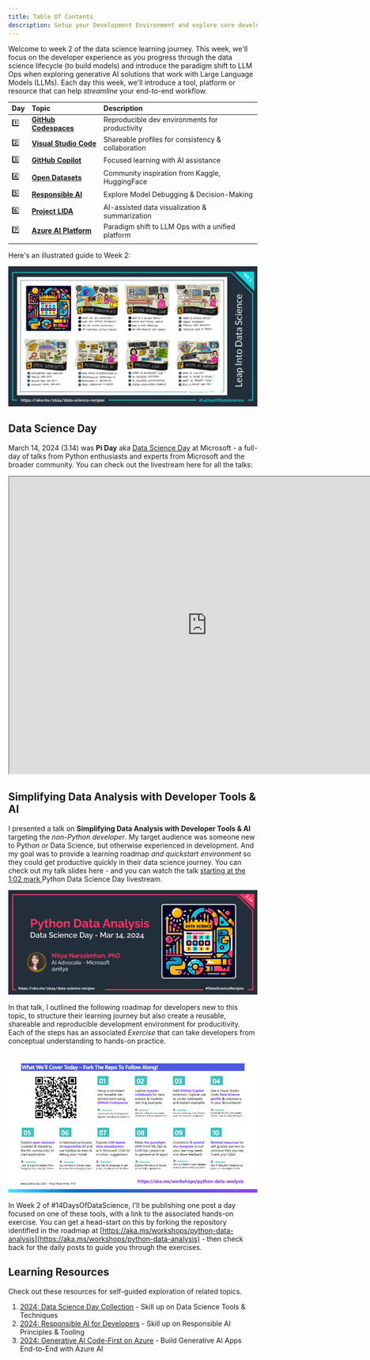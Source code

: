```yaml
---
title: Table Of Contents
description: Setup your Development Environment and explore core developer tools to streamline your end-to-end MLOps workflow
---
```


Welcome to week 2 of the data science learning journey. This week, we'll focus on the developer experience as you progress through the data science lifecycle (to build models) and introduce the paradigm shift to LLM Ops when exploring generative AI solutions that work with Large Language Models (LLMs). Each day this week, we'll introduce a tool, platform or resource that can help _streamline_ your end-to-end workflow.

| Day | Topic | Description |
|:---|:---|:---|
| 1️⃣ | [**GitHub Codespaces**](1-codespaces/) | Reproducible dev environments for productivity |
| 2️⃣ | [**Visual Studio Code**](2-vscode/) | Shareable profiles for consistency & collaboration |
| 3️⃣ | [**GitHub Copilot**](3-github-copilot/) | Focused learning with AI assistance |
| 4️⃣ | [**Open Datasets**](4-open-datasets/) | Community inspiration from Kaggle, HuggingFace |
| 5️⃣ | [**Responsible AI**](5-responsible-ai/) | Explore Model Debugging & Decision-Making |
| 6️⃣ | [**Project LIDA**](6-project-lida/) | AI-assisted data visualization & summarization|
| 7️⃣ | [**Azure AI Platform**](7-azure-ai.md/) | Paradigm shift to LLM Ops with a unified platform |
| | | |

Here's an illustrated guide to Week 2:

![Week 2 Sketchnote](./img/sketchnote-wk2.png)

## Data Science Day 

March 14, 2024 (3.14) was **Pi Day** aka [Data Science Day](https://devblogs.microsoft.com/python/python-data-science-day/) at Microsoft - a full-day of talks from Python enthusiasts and experts from Microsoft and the broader community. You can check out the livestream here for all the talks:

<iframe width="800" height="600" src="https://www.youtube.com/embed/scvDXfCMHYU" title="Python Data Science Day" frameborder="1"  allowfullscreen></iframe>

## Simplifying Data Analysis with Developer Tools & AI

I presented a talk on **Simplifying Data Analysis with Developer Tools & AI** targeting the _non-Python developer_. My target audience was someone new to Python or Data Science, but otherwise experienced in development. And my goal was to provide a learning roadmap _and quickstart environment_ so they could get productive quickly in their data science journey. You can check out my talk slides here - and you can watch the talk [starting at the 1:02 mark ](https://youtu.be/scvDXfCMHYU?t=3770) Python Data Science Day livestream.

![Week 2 image](./img/DatatScienceDay-DevTools-0.png)

In that talk, I outlined the following roadmap for developers new to this topic, to structure their learning journey but also create a reusable, shareable and reproducible development environment for producitivity. Each of the steps has an associated _Exercise_ that can take developers from conceptual understanding to hands-on practice.

![Dev Tools Roadmap](./img/DataScienceDay-Roadmap.png)

In Week 2 of #14DaysOfDataScience, I'll be publishing one post a day focused on one of these tools, with a link to the associated hands-on exercise. You can get a head-start on this by forking the repository identified in the roadmap at [https://aka.ms/workshops/python-data-analysis](https://aka.ms/workshops/python-data-analysis) - then check back for the daily posts to guide you through the exercises.

## Learning Resources

Check out these resources for self-guided exploration of related topics.
1. [2024: Data Science Day Collection](https://bit.ly/2024-datasci-collection) - Skill up on Data Science Tools & Techniques
1. [2024: Responsible AI for Developers](https://aka.ms/rai-hub/collection) - Skill up on Responsible AI Principles & Tooling
1. [2024: Generative AI Code-First on Azure](https://aka.ms/ai-studio/collection) - Build Generative AI Apps End-to-End with Azure AI
